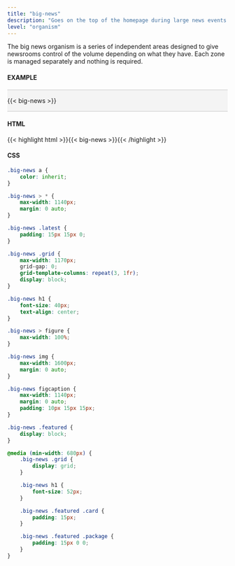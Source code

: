 ```yaml
---
title: "big-news"
description: "Goes on the top of the homepage during large news events."
level: "organism"
---
```


The big news organism is a series of independent areas designed to give newsrooms control of the volume depending on what they have. Each zone is managed separately and nothing is required.

#### EXAMPLE

<div class="example" style="max-width: 100%; padding: 15px 0; background-color: #f4f4f4; border-top: 2px solid #ddd; border-bottom: 2px solid #ddd;">{{< big-news >}}</div>

#### HTML

{{< highlight html >}}{{< big-news >}}{{< /highlight >}}

#### CSS

```css
.big-news a {
	color: inherit;
}

.big-news > * {
	max-width: 1140px;
	margin: 0 auto;
}

.big-news .latest {
	padding: 15px 15px 0;
}

.big-news .grid {
	max-width: 1170px;
	grid-gap: 0;
	grid-template-columns: repeat(3, 1fr);
	display: block;
}

.big-news h1 {
	font-size: 40px;
	text-align: center;
}

.big-news > figure {
	max-width: 100%;
}

.big-news img {
	max-width: 1600px;
	margin: 0 auto;
}

.big-news figcaption {
	max-width: 1140px;
	margin: 0 auto;
	padding: 10px 15px 15px;
}

.big-news .featured {
	display: block;
}

@media (min-width: 680px) {
	.big-news .grid {
		display: grid;
	}

	.big-news h1 {
		font-size: 52px;
	}

	.big-news .featured .card {
		padding: 15px;
	}

	.big-news .featured .package {
		padding: 15px 0 0;
	}
}
```
